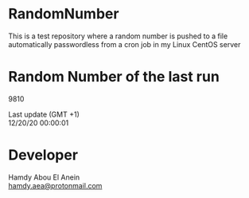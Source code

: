 # RandomNumber    
This is a test repository where a random number is pushed to a file automatically passwordless from a cron job in my Linux CentOS server    
# Random Number of the last run   
9810
      
Last update (GMT +1)    
12/20/20 00:00:01
# Developer    
Hamdy Abou El Anein   
hamdy.aea@protonmail.com
